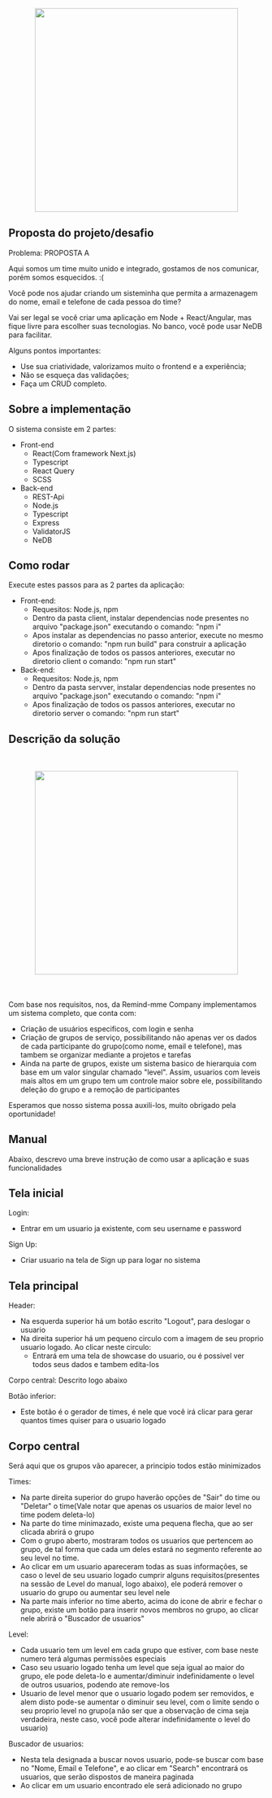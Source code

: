<p align="center"><img src="https://media.discordapp.net/attachments/679383239948894220/1146452327998439525/1637075117552-removebg-preview.png" width="400"></p>

## Proposta do projeto/desafio
Problema: PROPOSTA A

Aqui somos um time muito unido e integrado, gostamos de nos comunicar, porém somos esquecidos. :(

Você pode nos ajudar criando um sisteminha que permita a armazenagem do nome, email e telefone de cada pessoa do time?
 
Vai ser legal se você criar uma aplicação em Node + React/Angular, mas fique livre para escolher suas tecnologias. No banco, você pode usar NeDB para facilitar. 

Alguns pontos importantes:
- Use sua criatividade, valorizamos muito o frontend e a experiência;
- Não se esqueça das validações;
- Faça um CRUD completo.



## Sobre a implementação

O sistema consiste em 2 partes: 

- Front-end
  - React(Com framework Next.js)
  - Typescript
  - React Query
  - SCSS
- Back-end
  - REST-Api
  - Node.js
  - Typescript
  - Express
  - ValidatorJS
  - NeDB



## Como rodar

Execute estes passos para as 2 partes da aplicação:

- Front-end: 
  - Requesitos: Node.js, npm
  - Dentro da pasta client, instalar dependencias node presentes no arquivo "package.json" executando o comando: "npm i"
  - Apos instalar as dependencias no passo anterior, execute no mesmo diretorio o comando: "npm run build" para construir a aplicação
  - Apos finalização de todos os passos anteriores, executar no diretorio client o comando: "npm run start"
- Back-end:
  - Requesitos: Node.js, npm
  - Dentro da pasta servver, instalar dependencias node presentes no arquivo "package.json" executando o comando: "npm i"
  - Apos finalização de todos os passos anteriores, executar no diretorio server o comando: "npm run start"



## Descrição da solução

<p align="center" style="margin:50px;"><img src="https://media.discordapp.net/attachments/679383239948894220/1146449362835210290/RemindMMelogo4.png?width=1440&height=168" width="400"></p>

Com base nos requisitos, nos, da Remind-mme Company implementamos um sistema completo, que conta com:
- Criação de usuários especificos, com login e senha
- Criação de grupos de serviço, possibilitando não apenas ver os dados de cada participante do grupo(como nome, email e telefone), mas tambem se organizar mediante a projetos e tarefas
- Ainda na parte de grupos, existe um sistema basico de hierarquia com base em um valor singular chamado "level". Assim, usuarios com leveis mais altos em um grupo tem um controle maior sobre ele, possibilitando deleção do grupo e a remoção de participantes

Esperamos que nosso sistema possa auxili-los, muito obrigado pela oportunidade!



## Manual
Abaixo, descrevo uma breve instrução de como usar a aplicação e suas funcionalidades

## Tela inicial

Login:
- Entrar em um usuario ja existente, com seu username e password

Sign Up:
- Criar usuario na tela de Sign up para logar no sistema


## Tela principal

Header:
- Na esquerda superior há um botão escrito "Logout", para deslogar o usuario
- Na direita superior há um pequeno circulo com a imagem de seu proprio usuario logado. Ao clicar neste circulo:
  - Entrará em uma tela de showcase do usuario, ou é possivel ver todos seus dados e tambem edita-los
 
Corpo central: Descrito logo abaixo

Botão inferior:
- Este botão é o gerador de times, é nele que você irá clicar para gerar quantos times quiser para o usuario logado

## Corpo central
Será aqui que os grupos vão aparecer, a principio todos estão minimizados

Times:
- Na parte direita superior do grupo haverão opções de "Sair" do time ou "Deletar" o time(Vale notar que apenas os usuarios de maior level no time podem deleta-lo)
- Na parte do time minimazado, existe uma pequena flecha, que ao ser clicada abrirá o grupo
- Com o grupo aberto, mostraram todos os usuarios que pertencem ao grupo, de tal forma que cada um deles estará no segmento referente ao seu level no time.
- Ao clicar em um usuario apareceram todas as suas informações, se caso o level de seu usuario logado cumprir alguns requisitos(presentes na sessão de Level do manual, logo abaixo), ele poderá remover o usuario do grupo ou aumentar seu level nele
- Na parte mais inferior no time aberto, acima do icone de abrir e fechar o grupo, existe um botão para inserir novos membros no grupo, ao clicar nele abrirá o "Buscador de usuarios"

Level: 
- Cada usuario tem um level em cada grupo que estiver, com base neste numero terá algumas permissões especiais
- Caso seu usuario logado tenha um level que seja igual ao maior do grupo, ele pode deleta-lo e aumentar/diminuir indefinidamente o level de outros usuarios, podendo ate remove-los
- Usuario de level menor que o usuario logado podem ser removidos, e alem disto pode-se aumentar o diminuir seu level, com o limite sendo o seu proprio level no grupo(a não ser que a observação de cima seja verdadeira, neste caso, você pode alterar indefinidamente o level do usuario)

Buscador de usuarios:
- Nesta tela designada a buscar novos usuario, pode-se buscar com base no "Nome, Email e Telefone", e ao clicar em "Search" encontrará os usuarios, que serão dispostos de maneira paginada
- Ao clicar em um usuario encontrado ele será adicionado no grupo





